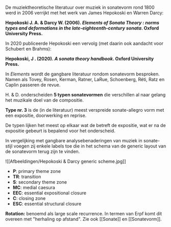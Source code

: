 De muziektheoretische literatuur over muziek in sonatevorm rond 1800 werd in 2006 verrijkt met het werk van James Hepokoski en Warren Darcy:

**Hepokoski J. A. & Darcy W. (2006). _Elements of Sonata Theory : norms types and deformations in the late-eighteenth-century sonata_. Oxford University Press.**

In 2020 publiceerde Hepokoski een vervolg (met daarin ook aandacht voor Schubert en Brahms):

**Hepokoski, J . (2020). _A sonata theory handbook_. Oxford University Press.**

In _Elements_ wordt de gangbare literatuur rondom sonatevorm besproken. Namen als Tovey, Rosen, Kerman, Ratner, LaRue, Schoenberg, Réti, Ratz en Caplin passeren de revue.

H. & D. onderscheiden **5 typen sonatevormen** die verschillen al naar gelang het muzikale doel van de compositie.

**Type nr. 3** is de (in de literatuur) meest verspreide sonate-allegro vorm met een expositie, doorwerking en reprise.

De typen lijken het meest op elkaar wat de betreft de expositie, wat er na de expositie gebeurt is bepalend voor het onderscheid.

In vergelijking met gangbare analysebenaderingen van muziek in sonate-stijl voegen zij enkele labels toe die in het schema van de generic layout van de sonatevorm terug zijn te vinden.

![[Afbeeldingen/Hepokoski & Darcy generic scheme.jpg]]

- **P**: primary theme zone
- **TR**: transition
- **S**: secondary theme zone
- **MC**: medial caesura
- **EEC**: essential expositional closure
- **C**: closing zone
- **ESC**: essential structural closure

**Rotation:** benoemd als large scale recurrence. In termen van Erpf komt dit overeen met "herhaling op afstand".
Zie ook [[Sonate]] en [[Sonatevorm]].
